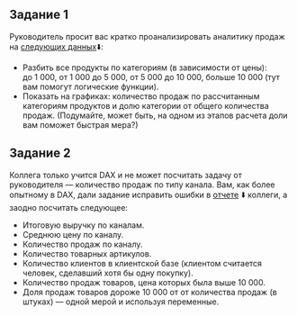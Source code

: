 ## Задание 1

Руководитель просит вас кратко проанализировать аналитику продаж на [следующих данных](https://docs.google.com/spreadsheets/d/1hCyhodnjILgbifGbihOE1Q9j9GO3eL-8/edit?usp=sharing&ouid=113310777432247823947&rtpof=true&sd=true)⬇️:

- Разбить все продукты по категориям (в зависимости от цены):    
до 1 000,
от 1 000 до 5 000,
от 5 000 до 10 000,
больше 10 000 (тут вам помогут логические функции).
- Показать на графиках:
количество продаж по рассчитанным категориям продуктов и долю категории от общего количества продаж. (Подумайте, может быть, на одном из этапов расчета доли вам поможет быстрая мера?)

## Задание 2

Коллега только учится DAX и не может посчитать задачу от руководителя — количество продаж по типу канала.
Вам, как более опытному в DAX, дали задание исправить ошибки в [отчете](https://drive.google.com/file/d/1bTG_3JAA4n5-g2XnZe0iaBW2QuNLhjIT/view?usp=sharing) ⬇️ коллеги, а заодно посчитать следующее:
- Итоговую выручку по каналам.
- Среднюю цену по каналу.
- Количество продаж по каналу.
- Количество товарных артикулов.
- Количество клиентов в клиентской базе (клиентом считается человек, сделавший хотя бы одну покупку).
- Количество продаж товаров, цена которых была выше 10 000.
- Доля продаж товаров дороже 10 000 от от количества продаж (в штуках) — одной мерой и используя переменные.
